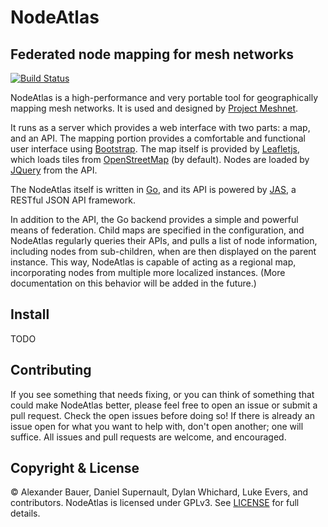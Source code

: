 # NodeAtlas
## Federated node mapping for mesh networks

[![Build Status](https://travis-ci.org/ProjectMeshnet/nodeatlas.png?branch=master)](https://travis-ci.org/ProjectMeshnet/nodeatlas)

NodeAtlas is a high-performance and very portable tool for
geographically mapping mesh networks. It is used and designed by
[Project Meshnet][Atlas].

  [Atlas]: http://atlas.projectmeshnet.org
  [ProjectMeshnet]: https://projectmeshnet.org

It runs as a server which provides a web interface with two parts: a
map, and an API. The mapping portion provides a comfortable and
functional user interface using [Bootstrap][]. The map itself is
provided by [Leafletjs][], which loads tiles from [OpenStreetMap][]
(by default). Nodes are loaded by [JQuery][] from the API.

  [Bootstrap]: http://twitter.github.io/bootstrap/
  [Leafletjs]: http://leafletjs.com
  [JQuery]: http://jquery.com
  [OpenStreetMap]: http://www.openstreetmap.org

The NodeAtlas itself is written in [Go][], and its API is powered by
[JAS][], a RESTful JSON API framework.

  [Go]: http://golang.org
  [JAS]: https://github.com/coocood/jas#jas

In addition to the API, the Go backend provides a simple and powerful
means of federation. Child maps are specified in the configuration,
and NodeAtlas regularly queries their APIs, and pulls a list of node
information, including nodes from sub-children, when are then
displayed on the parent instance. This way, NodeAtlas is capable of
acting as a regional map, incorporating nodes from multiple more
localized instances. (More documentation on this behavior will be
added in the future.)


## Install

TODO

## Contributing

If you see something that needs fixing, or you can think of something
that could make NodeAtlas better, please feel free to open an issue or
submit a pull request. Check the open issues before doing so! If there
is already an issue open for what you want to help with, don't open
another; one will suffice. All issues and pull requests are welcome,
and encouraged.

## Copyright & License

© Alexander Bauer, Daniel Supernault, Dylan Whichard, Luke Evers, and
contributors. NodeAtlas is licensed under GPLv3. See [LICENSE][] for
full details.

  [LICENSE]: ./LICENSE